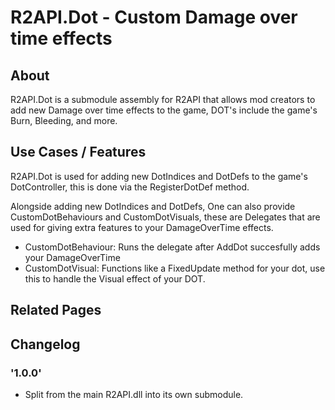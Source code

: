# R2API.Dot - Custom Damage over time effects

## About

R2API.Dot is a submodule assembly for R2API that allows mod creators to add new Damage over time effects to the game, DOT's include the game's Burn, Bleeding, and more.

## Use Cases / Features

R2API.Dot is used for adding new DotIndices and DotDefs to the game's DotController, this is done via the RegisterDotDef method.

Alongside adding new DotIndices and DotDefs, One can also provide CustomDotBehaviours and CustomDotVisuals, these are Delegates that are used for giving extra features to your DamageOverTime effects.

* CustomDotBehaviour: Runs the delegate after AddDot succesfully adds your DamageOverTime
* CustomDotVisual: Functions like a FixedUpdate method for your dot, use this to handle the Visual effect of your DOT.

## Related Pages

## Changelog

### '1.0.0'
* Split from the main R2API.dll into its own submodule.